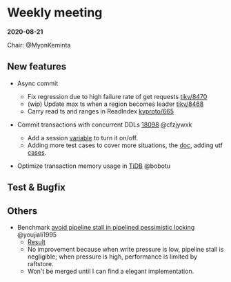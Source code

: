 # Weekly meeting

**2020-08-21**

Chair: @MyonKeminta

## New features

* Async commit
  - Fix regression due to high failure rate of get requests [tikv/8470](https://github.com/tikv/tikv/pull/8470)
  - (wip) Update max ts when a region becomes leader [tikv/8468](https://github.com/tikv/tikv/pull/8468)
  - Carry read ts and ranges in ReadIndex [kvproto/665](https://github.com/pingcap/kvproto/pull/665)

* Commit transactions with concurrent DDLs [18098](https://github.com/pingcap/tidb/issues/18098) @cfzjywxk
  - Add a session [variable](https://github.com/pingcap/tidb/pull/19321) to turn it on/off. 
  - Adding more test cases to cover more situations, the [doc](https://docs.google.com/document/d/17HwhQBhg82z9FLF2on2rgp3fj3seYNduGtB3J_oy4XE/edit), adding utf [cases](https://github.com/pingcap/automated-tests/pull/455).

* Optimize transaction memory usage in [TiDB](https://github.com/pingcap/tidb/projects/54) @bobotu
	
## Test & Bugfix

## Others

* Benchmark [avoid pipeline stall in pipelined pessimistic locking](https://github.com/tikv/tikv/pull/8451) @youjiali1995
  - [Result](https://docs.google.com/document/d/14sQiQJjvJvf0s1gJr_FNTWAuDS-d8tvo3IBBZSSMuwI/edit#heading=h.6ykkcqi95956)
  - No improvement because when write pressure is low, pipeline stall is negligible; when pressure is high, performance is limited by raftstore.
  - Won't be merged until I can find a elegant implementation.
